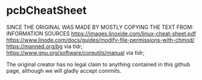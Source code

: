 # pcbCheatSheet

SINCE THE ORIGINAL WAS MADE BY MOSTLY COPYING THE TEXT FROM:
INFORMATION SOURCES
https://images.linoxide.com/linux-cheat-sheet.pdf
https://www.linode.com/docs/guides/modify-file-permissions-with-chmod/
https://manned.org/bg via tldr;
https://www.gnu.org/software/coreutils/manual via tldr;

The original creator has no legal claim to anything contained in this github page, although we will gladly accept commits.
